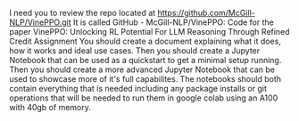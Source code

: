 I need you to review the repo located at https://github.com/McGill-NLP/VinePPO.git
It is called GitHub - McGill-NLP/VinePPO: Code for the paper VinePPO: Unlocking RL Potential For LLM Reasoning Through Refined Credit Assignment
You should create a document explaining what it does, how it works and ideal  use cases.
Then you should create a Jupyter Notebook that can be used as a quickstart to get a minimal setup running.
Then you should create a more advanced Jupyter Notebook that can be used to showcase more of it's full capabilites.
The notebooks should both contain everything that is needed including any package installs or git operations that will be needed to run them in google colab using an A100 with 40gb of memory.